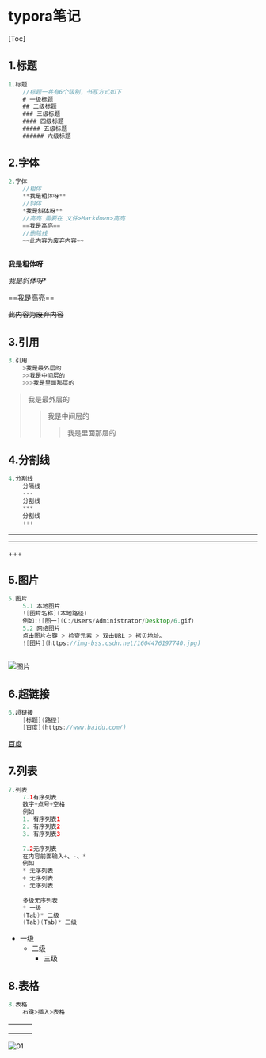 # typora笔记

[Toc]



## 1.标题

```java
1.标题
	//标题一共有6个级别，书写方式如下
	# 一级标题
	## 二级标题
	### 三级标题
	#### 四级标题
	##### 五级标题
	###### 六级标题
```



## 2.字体

```java
2.字体
	//粗体
    **我是粗体呀**
    //斜体
    *我是斜体呀**
    //高亮 需要在 文件>Markdown>高亮
    ==我是高亮==
    //删除线
    ~~此内容为废弃内容~~
    
```

**我是粗体呀**

*我是斜体呀**

==我是高亮==

~~此内容为废弃内容~~



## 3.引用

```java
3.引用
    >我是最外层的
    >>我是中间层的
    >>>我是里面那层的
```



>我是最外层的
>>我是中间层的
>>
>>>我是里面那层的



## 4.分割线

```java
4.分割线
    分隔线
	---
    分割线
    ***
    分割线
    +++

```

---

***

+++



## 5.图片

```java
5.图片
    5.1 本地图片
    ![图片名称](本地路径)
    例如:![图一](C:/Users/Administrator/Desktop/6.gif）
    5.2 网络图片
    点击图片右键 > 检查元素 > 双击URL > 拷贝地址。
    ![图片](https://img-bss.csdn.net/1604476197740.jpg)
             
```





![图片](https://img-bss.csdn.net/1604476197740.jpg)



## 6.超链接

```java
6.超链接
    [标题](路径)
    [百度](https://www.baidu.com/)
```

[百度](https://www.baidu.com/)



## 7.列表

```java
7.列表
    7.1有序列表
    数字+点号+空格
    例如
    1. 有序列表1
    2. 有序列表2
    3. 有序列表3
    
    7.2无序列表
    在内容前面输入+、-、*
    例如
    * 无序列表 
	+ 无序列表 
	- 无序列表 
    
    多级无序列表
    * 一级
    (Tab)* 二级
    (Tab)(Tab)* 三级
```

* 一级
  * 二级
    * 三级	

## 8.表格

```java
8.表格
    右键>插入>表格
```

|      |      |      |
| :--- | ---- | ---- |
|      |      |      |
|      |      |      |
|      |      |      |

![01](C:\Users\89750\Desktop\source\exercise\images\images-163\01.png)